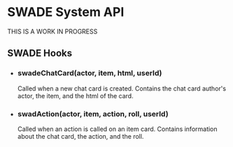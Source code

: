 # SWADE System API

THIS IS A WORK IN PROGRESS

## SWADE Hooks

- ### swadeChatCard(actor, item, html, userId)
  Called when a new chat card is created. Contains the chat card author's actor, the item, and the html of the card.
- ### swadAction(actor, item, action, roll, userId)
  Called when an action is called on an item card. Contains information about the chat card, the action, and the roll.
